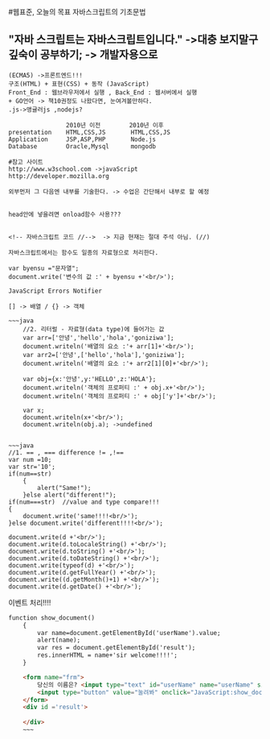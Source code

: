 
#웹표준, 오늘의 목표 자바스크립트의 기초문법


## "자바 스크립트는 자바스크립트입니다." ->대충 보지말구 깊숙이 공부하기; -> 개발자용으로 
~~~
(ECMA5) ->프론트엔드!!!
구조(HTML) + 표현(CSS) + 동작 (JavaScript) 
Front_End : 웹브라우저에서 실행 , Back_End : 웹서버에서 실행
+ GO언어 -> 책10권정도 나왔다면, 눈여겨볼만하다. 
.js->앵귤러js ,nodejs?

                2010년 이전        2010년 이후
presentation    HTML,CSS,JS       HTML,CSS,JS
Application     JSP,ASP,PHP       Node.js
Database        Oracle,Mysql      mongodb

#참고 사이트
http://www.w3school.com ->javaScript
http://developer.mozilla.org

외부먼저 그 다음엔 내부를 기술한다. -> 수업은 간단해서 내부로 할 예정


head안에 넣을려면 onload함수 사용???


<!-- 자바스크립트 코드 //-->  -> 지금 현재는 절대 주석 아님. (//)

자바스크립트에서는 함수도 일종의 자료형으로 처리한다. 

var byensu ="문자열";
document.write('변수의 값 :' + byensu +'<br/>'); 

JavaScript Errors Notifier

[] -> 배열 / {} -> 객체

~~~java
	//2. 리터럴 - 자료형(data type)에 들어가는 값
	var arr=['안녕','hello','hola','goniziwa'];
	document.writeln('배열의 요소 :'+ arr[1]+'<br/>');
	var arr2=['안녕',['hello','hola'],'goniziwa'];
	document.writeln('배열의 요소 :'+ arr2[1][0]+'<br/>');
	
	var obj={x:'안녕',y:'HELLO',z:'HOLA'};
	document.writeln('객체의 프로퍼티 :' + obj.x+'<br/>');
	document.writeln('객체의 프로퍼티 :' + obj['y']+'<br/>');
	
	var x;
	document.writeln(x+'<br/>');
	document.writeln(obj.a); ->undefined
~~~
~~~

~~~java
//1. == , === difference != ,!==
var num =10;
var str='10';
if(num==str)
	{
		alert("Same!");
	}else alert("different!");
if(num===str)  //value and type compare!!!
{
	document.write('same!!!!<br/>');
}else document.write('different!!!!<br/>');
~~~

	document.write(d +'<br/>');
	document.write(d.toLocaleString() +'<br/>');
	document.write(d.toString() +'<br/>');
	document.write(d.toDateString() +'<br/>');
	document.write(typeof(d) +'<br/>');
	document.write(d.getFullYear() +'<br/>');
	document.write((d.getMonth()+1) +'<br/>');
	document.write(d.getDate() +'<br/>');


이벤트 처리!!!!
    <script type="text/javascript">
		window.onload=function() {
			var btn = document.getElementById('btn');
			btn.onclick = function() {
				alert("confirm");
		}


        window.onload=function() {
			var btn = document.getElementById('btn');
			btn.onclick = function() {
			var start=document.getElementById('startdate').value;
			var end=document.getElementById('enddate').value;
			var sdate =new Date(start);
			var edate = new Date(end);
			var diff =edate.getTime() -sdate.getTime();
			//alert(diff);
			var diffday= diff/(60*60*24*1000);
			alert(diffday);
		}
}

### 자바스크립트 이벤트 바인드
####1. HTML에서 이벤트 함수를 호출( 최근에는 사용 자제 ) ->간단한 이벤트?
<요소 onclick='함수명'/>
~~~java
<script type="text/javascript">
function btn_click() {
	alert('event!!!!');
} [ 함수형 ]
</script>
--->>>  var btn_click = function() { alert('event###');}  [자료형]  ==>>자바스크립트에서는 함수도 자료형이다. 변수선언가능;

<body>
<input type='button' value='눌려' onclick='btn_click()' />
</body>
~~~


####2. 이벤트 핸들러 : HTML와 JS분리 많이 쓰임
요소.oneevent=함수명;
~~~java
<script type="text/javascript">
window.onload = init; //연결의 개념, init() ->호출의 개념
function init ( ) {
var btn = document.getElementById('btn');
btn.onclick=btn_click; 

function btn_click(){
	alert('event2!!!')
}
}
</script>

//축약1
window.onload = init;
function init ( ) {
var btn = document.getElementById('btn');
btn.onclick= function(){
	alert('event22!!!')
}
}
//축약2
window.onload =function () {
var btn = document.getElementById('btn');
btn.onclick= function(){
	alert('event222!!!')
}
}
//축약3
window.onload =function () {
document.getElementById('btn');
btn.onclick= function(){
	alert('event3222!!!')
}
}
//축약3 other
window.onload =function () {
document.getElementById('btn').onclick= function(){
	alert('eventzzz2!!!')
}
}

<body>
	<input type='button' value='눌려' id='btn' />
</body>
~~~


####3. 이벤트 리스너 : IE8 이전 동작하지 않음;
요소.addEventListener( '이벤트명',함수명 )
~~~java
<script type="text/javascript">
window.onload =function () {
var btn=document.getElementById('btn');
btn.addEventListener('click',btn_click);

function btn_click() {
	alert('event3')
}
}

</script>
//축약
window.onload =function () {

document.getElementById('btn').addEventListener('click',function(){alert('event3!!!')});

}

<body>
	<input type='button' value='눌려' id='btn' />
</body>

~~~


<script type="text/Javascript">

	function show_document()
	{
		var name=document.forms[0].userName.value;
		alert(name);
	}

</script>

~~~html
function show_document()
	{
		var name=document.getElementById('userName').value;
		alert(name);
        var res = document.getElementById('result');
		res.innerHTML = name+'sir welcome!!!!';
	}

    <form name="frm">
		당신의 이름은? <input type="text" id="userName" name="userName" size="20">
		<input type="button" value="눌려봐" onclick="JavaScript:show_document()">
	</form>
	<div id ='result'>
	
	</div>
    ~~~